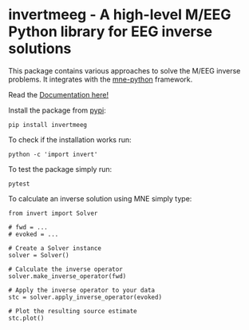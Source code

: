 # **invertmeeg** - A high-level M/EEG Python library for EEG inverse solutions

This package contains various approaches to solve the M/EEG inverse problems. It
integrates with the [mne-python](https://mne.tools) framework.

Read the [Documentation here!](https://lukethehecker.github.io/invert/)

Install the package from [pypi](https://pypi.org/project/invertmeeg/):

```
pip install invertmeeg
```

To check if the installation works run:

```
python -c 'import invert'
```

To test the package simply run:

```
pytest
```

To calculate an inverse solution using MNE simply type:

```
from invert import Solver

# fwd = ...
# evoked = ...

# Create a Solver instance
solver = Solver()

# Calculate the inverse operator
solver.make_inverse_operator(fwd)

# Apply the inverse operator to your data
stc = solver.apply_inverse_operator(evoked)

# Plot the resulting source estimate
stc.plot()
```
